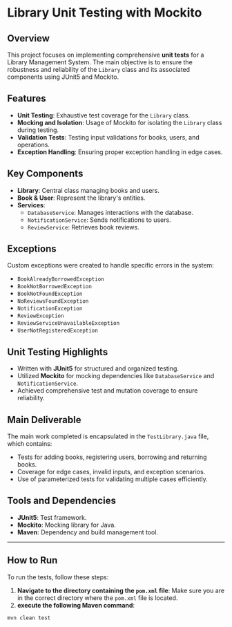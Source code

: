# Library Unit Testing with Mockito

## Overview
This project focuses on implementing comprehensive **unit tests** for a Library Management System. The main objective is to ensure the robustness and reliability of the `Library` class and its associated components using JUnit5 and Mockito.

## Features
- **Unit Testing**: Exhaustive test coverage for the `Library` class.
- **Mocking and Isolation**: Usage of Mockito for isolating the `Library` class during testing.
- **Validation Tests**: Testing input validations for books, users, and operations.
- **Exception Handling**: Ensuring proper exception handling in edge cases.

## Key Components
- **Library**: Central class managing books and users.
- **Book & User**: Represent the library's entities.
- **Services**:
  - `DatabaseService`: Manages interactions with the database.
  - `NotificationService`: Sends notifications to users.
  - `ReviewService`: Retrieves book reviews.

## Exceptions
Custom exceptions were created to handle specific errors in the system:
- `BookAlreadyBorrowedException`
- `BookNotBorrowedException`
- `BookNotFoundException`
- `NoReviewsFoundException`
- `NotificationException`
- `ReviewException`
- `ReviewServiceUnavailableException`
- `UserNotRegisteredException`

## Unit Testing Highlights
- Written with **JUnit5** for structured and organized testing.
- Utilized **Mockito** for mocking dependencies like `DatabaseService` and `NotificationService`.
- Achieved comprehensive test and mutation coverage to ensure reliability.

## Main Deliverable
The main work completed is encapsulated in the `TestLibrary.java` file, which contains:
- Tests for adding books, registering users, borrowing and returning books.
- Coverage for edge cases, invalid inputs, and exception scenarios.
- Use of parameterized tests for validating multiple cases efficiently.

## Tools and Dependencies
- **JUnit5**: Test framework.
- **Mockito**: Mocking library for Java.
- **Maven**: Dependency and build management tool.

---

## How to Run
To run the tests, follow these steps:

1. **Navigate to the directory containing the `pom.xml` file**:
   Make sure you are in the correct directory where the `pom.xml` file is located.
2. **execute the following Maven command**:
  ```bash
mvn clean test
